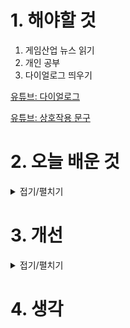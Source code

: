 
# 1. 해야할 것

1. 게임산업 뉴스 읽기 
2. 개인 공부  
3. 다이얼로그 띄우기

[유튜브: 다이얼로그](https://youtu.be/hbs0xaNOeA0?feature=shared)

[유튜브: 상호작용 문구](https://www.youtube.com/watch?v=kB1_qxNUi9Q)

# 2. 오늘 배운 것

<details>
<summary>접기/펼치기</summary>




</details>




# 3. 개선


<details>
<summary>접기/펼치기</summary>


</details>



# 4. 생각


